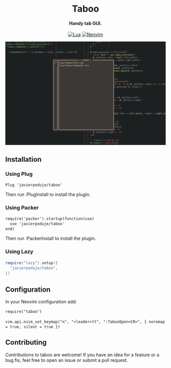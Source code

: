 <div align="center">

# Taboo
#### Handy tab GUI.

[![Lua](https://img.shields.io/badge/Lua-blue.svg?style=for-the-badge&logo=lua)](http://www.lua.org)
[![Neovim](https://img.shields.io/badge/Neovim%200.5+-green.svg?style=for-the-badge&logo=neovim)](https://neovim.io)

![Taboo](taboo.png)

</div>

## Installation

### Using Plug

```vim
Plug 'javierpoduje/taboo'
```

Then run :PlugInstall to install the plugin.

### Using Packer
```vim
require('packer').startup(function(use)
  use 'javierpoduje/taboo'
end)
```
Then run :PackerInstall to install the plugin.

### Using Lazy
```lua
require("lazy").setup({
  "javierpoduje/taboo",
})
```

## Configuration

In your Neovim configuration add:

```vim
require("taboo")

vim.api.nvim_set_keymap("n", "<leader>tt", ":TabooOpen<CR>", { noremap = true, silent = true })
```

## Contributing

Contributions to taboo are welcome! If you have an idea for a feature or a bug fix, feel free to open an issue or submit a pull request.
